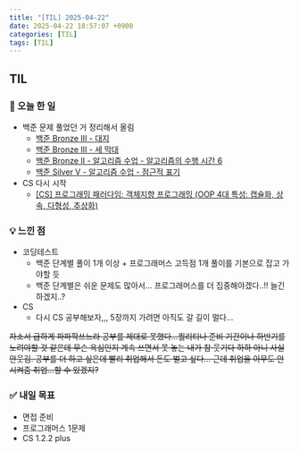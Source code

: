 ```yaml
---
title: "[TIL] 2025-04-22"
date: 2025-04-22 18:57:07 +0900
categories: [TIL]
tags: [TIL]
---
```

## TIL
### 📌 오늘 한 일
- 백준 문제 풀었던 거 정리해서 올림
  - [백준 Bronze III - 대지](https://jelliclesu.github.io/algorithm/%EB%B0%B1%EC%A4%80/2025/04/19/algo.html)
  - [백준 Bronze III - 세 막대](https://jelliclesu.github.io/algorithm/%EB%B0%B1%EC%A4%80/2025/04/20/algo.html)
  - [백준 Bronze II - 알고리즘 수업 - 알고리즘의 수행 시간 6](https://jelliclesu.github.io/algorithm/%EB%B0%B1%EC%A4%80/2025/04/21/algo.html)
  - [백준 Silver V - 알고리즘 수업 - 점근적 표기](https://jelliclesu.github.io/algorithm/%EB%B0%B1%EC%A4%80/2025/04/22/algo.html)
- CS 다시 시작
  - [[CS] 프로그래밍 패러다임: 객체지향 프로그래밍 (OOP 4대 특성: 캡슐화, 상속, 다형성, 추상화)](https://jelliclesu.github.io/cs/%ED%94%84%EB%A1%9C%EA%B7%B8%EB%9E%98%EB%B0%8D%20%ED%8C%A8%EB%9F%AC%EB%8B%A4%EC%9E%84/2025/04/22/cs.html)

### 💡 느낀 점
- 코딩테스트
  - 백준 단계별 풀이 1개 이상 + 프로그래머스 고득점 1개 풀이를 기본으로 잡고 가야할 듯
  - 백준 단계별은 쉬운 문제도 많아서... 프로그래머스를 더 집중해야겠다..!! 늘긴 하겠지..?
- CS
  - 다시 CS 공부해보자,,, 5장까지 가려면 아직도 갈 길이 멀다...

~~자소서 급하게 파파팍쓰느라 공부를 제대로 못했다...퀄리티나 준비 기간이나 하반기를 노려야할 것 같은데
무슨 욕심인지 계속 쓰면서 못 놓는 내가 참 웃기다 하하 아니 사실 안웃김. 공부를 더 하고 싶은데
빨리 취업해서 돈도 벌고 싶다... 근데 취업을 아무도 안시켜줌 취업...할 수 있겠지?~~

### ✅ 내일 목표
- 면접 준비
- 프로그래머스 1문제
- CS 1.2.2 plus
